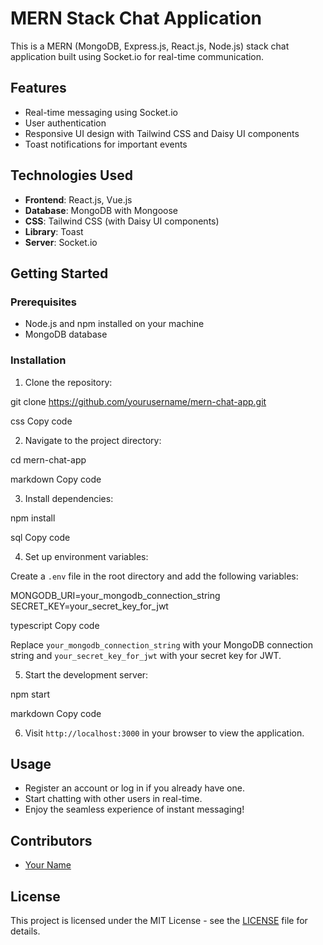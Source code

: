 # MERN Stack Chat Application

This is a MERN (MongoDB, Express.js, React.js, Node.js) stack chat application built using Socket.io for real-time communication.

## Features

- Real-time messaging using Socket.io
- User authentication
- Responsive UI design with Tailwind CSS and Daisy UI components
- Toast notifications for important events

## Technologies Used

- **Frontend**: React.js, Vue.js
- **Database**: MongoDB with Mongoose
- **CSS**: Tailwind CSS (with Daisy UI components)
- **Library**: Toast
- **Server**: Socket.io

## Getting Started

### Prerequisites

- Node.js and npm installed on your machine
- MongoDB database

### Installation

1. Clone the repository:

git clone https://github.com/yourusername/mern-chat-app.git

css
Copy code

2. Navigate to the project directory:

cd mern-chat-app

markdown
Copy code

3. Install dependencies:

npm install

sql
Copy code

4. Set up environment variables:

Create a `.env` file in the root directory and add the following variables:

MONGODB_URI=your_mongodb_connection_string
SECRET_KEY=your_secret_key_for_jwt

typescript
Copy code

Replace `your_mongodb_connection_string` with your MongoDB connection string and `your_secret_key_for_jwt` with your secret key for JWT.

5. Start the development server:

npm start

markdown
Copy code

6. Visit `http://localhost:3000` in your browser to view the application.

## Usage

- Register an account or log in if you already have one.
- Start chatting with other users in real-time.
- Enjoy the seamless experience of instant messaging!

## Contributors

- [Your Name](https://github.com/yourusername)

## License

This project is licensed under the MIT License - see the [LICENSE](LICENSE) file for details.



